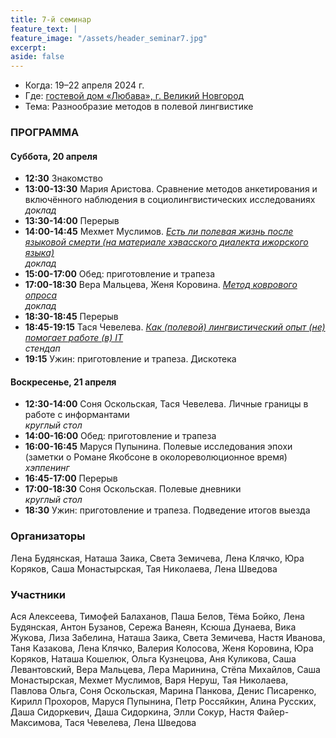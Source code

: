 ```yaml
---
title: 7-й семинар
feature_text: |
feature_image: "/assets/header_seminar7.jpg"
excerpt: 
aside: false
---
```


- Когда: 19–22 апреля 2024 г.
- Где: [гостевой дом «Любава», г. Великий Новгород](https://2gis.ru/v_novgorod/firm/70000001037706675)
- Тема: Разнообразие методов в полевой лингвистике 

### ПРОГРАММА

#### Суббота, 20 апреля

- **12:30** Знакомство
- **13:00-13:30** Мария Аристова. Сравнение методов анкетирования и включённого наблюдения в социолингвистических исследованиях  
*доклад*
- **13:30-14:00** Перерыв
- **14:00-14:45** Мехмет Муслимов. [*Есть ли полевая жизнь после языковой смерти (на материале хэвасского диалекта ижорского языка)*](/assets/files/7_muslimov.pdf)  
*доклад*
- **15:00-17:00** Обед: приготовление и трапеза
- **17:00-18:30** Вера Мальцева, Женя Коровина. [*Метод коврового опроса*](/assets/files/7_maltseva_korovina.pdf)  
*доклад*
- **18:30-18:45** Перерыв
- **18:45-19:15** Тася Чевелева. [*Как (полевой) лингвистический опыт (не) помогает работе (в) IT*](/assets/files/7_cheveleva.pdf)    
*стендап*
- **19:15** Ужин: приготовление и трапеза. Дискотека

#### Воскресенье, 21 апреля
- **12:30-14:00** Соня Оскольская, Тася Чевелева. Личные границы в работе с информантами  
*круглый стол*
- **14:00-16:00** Обед: приготовление и трапеза
- **16:00-16:45** Маруся Пупынина. Полевые исследования эпохи (заметки о Романе Якобсоне в околореволюционное время)  
*хэппенинг*
- **16:45-17:00** Перерыв
- **17:00-18:30** Соня Оскольская. Полевые дневники  
*круглый стол*
- **18:30** Ужин: приготовление и трапеза. Подведение итогов выезда


### Организаторы

Лена Будянская, Наташа Заика, Света Земичева, Лена Клячко, Юра Коряков, Саша Монастырская, Тая Николаева, Лена Шведова

### Участники

Ася Алексеева, Тимофей Балаханов, Паша Белов, Тёма Бойко, Лена Будянская, Антон Бузанов, Сережа Ванеян, Ксюша Дунаева, Вика Жукова, Лиза Забелина, Наташа Заика, Света Земичева, Настя Иванова, Таня Казакова, Лена Клячко, Валерия Колосова, Женя Коровина, Юра Коряков, Наташа Кошелюк, Ольга Кузнецова, Аня Куликова, Саша Левантовский, Вера Мальцева, Лера Маринина, Стёпа Михайлов, Саша Монастырская, Мехмет Муслимов, Варя Неруш, Тая Николаева, Павлова Ольга, Соня Оскольская, Марина Панкова, Денис Писаренко, Кирилл Прохоров, Маруся Пупынина, Петр Россяйкин, Алина Русских, Даша Сидоркевич, Даша Сидоркина, Элли Сокур, Настя Файер-Максимова, Тася Чевелева, Лена Шведова
